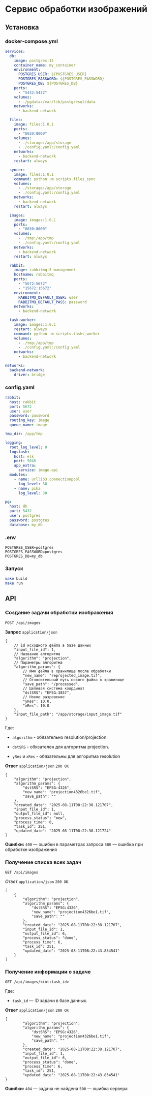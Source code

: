 # Сервис обработки изображений

## Установка

### docker-compose.yml

```yaml
services:
  db:
    image: postgres:15
    container_name: my_container
    environment:
      POSTGRES_USER: ${POSTGRES_USER}
      POSTGRES_PASSWORD: ${POSTGRES_PASSWORD}
      POSTGRES_DB: ${POSTGRES_DB}
    ports:
      - "5432:5432"
    volumes:
      - ./pgdata:/var/lib/postgresql/data
    networks:
      - backend-network

  files:
    image: files:1.0.1
    ports:
      - "8020:8000"
    volumes:
      - ./storage:/app/storage
      - ./config.yaml:/config.yaml
    networks:
      - backend-network
    restart: always

  syncer:
    image: files:1.0.1
    command: python -m scripts.files_sync
    volumes:
      - ./storage:/app/storage
      - ./config.yaml:/config.yaml
    networks:
      - backend-network
    restart: always

  images:
    image: images:1.0.1
    ports:
      - "8030:8000"
    volumes:
      - ./tmp:/app/tmp
      - ./config.yaml:/config.yaml
    networks:
      - backend-network
    restart: always

  rabbit:
    image: rabbitmq:3-management
    hostname: rabbitmq
    ports:
      - "5672:5672"
      - "15672:15672"
    environment:
      RABBITMQ_DEFAULT_USER: user
      RABBITMQ_DEFAULT_PASS: password
    networks:
      - backend-network

  task-worker:
    image: images:1.0.1
    restart: always
    command: python -m scripts.tasks_worker
    volumes:
      - ./tmp:/app/tmp
      - ./config.yaml:/config.yaml
    networks:
      - backend-network

networks:
  backend-network:
    driver: bridge
```

### config.yaml
```yaml
rabbit:
  host: rabbit
  port: 5672
  user: user
  password: password
  routing_key: image
  queue_name: image

tmp_dir: /app/tmp

logging:
  root_log_level: 0
  logstash:
    host: elk
    port: 5046
    app_extra:
      service: image-api
  modules:
    - name: urllib3.connectionpool
      log_level: 30
    - name: pika
      log_level: 30

pg:
  host: db
  port: 5432
  user: postgres
  password: postgres
  database: my_db
```

### .env
```dotenv
POSTGRES_USER=postgres
POSTGRES_PASSWORD=postgres
POSTGRES_DB=my_db
```

### Запуск
```bash
make build
make run
```

## API

### Создание задачи обработки изображения

`POST /api/images`

**Запрос** `application/json`

```json5
{
    // id исходного файла в базе данных 
    "input_file_id": 1,
    // Название алгоритма
    "algorithm": "projection",
    // Параметры алгоритма
    "algorithm_params": {
        // Имя файла в хранилище после обработки
        "new_name": "reprojected_image.tif",
        // Относительный путь нового файла в хранилище
        "save_path": "/processed",
        // Целевая система координат
        "dstSRS": "EPSG:3857",
        // Новое разрешение
        "yRes": 10.0,
        "xRes": 10.0        
    },
    "input_file_path": "/app/storage/input_image.tif"
}
```
Где:
* `algorithm` - обязательно resolution/projection

* `dstSRS` - обязателен для алгоритма projection.

* `yRes` и `xRes` - обязательны для алгоритма resolution   


**Ответ** `application/json` `200 OK`

```json5
{
    "algorithm": "projection",
    "algorithm_params": {
        "dstSRS": "EPSG:4326",
        "new_name": "projection4326be1.tif",
        "save_path": ""
    },
    "created_date": "2025-08-11T08:22:38.121707",
    "input_file_id": 1,
    "output_file_id": null,
    "process_status": "new",
    "process_time": 0,
    "task_id": 251,
    "updated_date": "2025-08-11T08:22:38.121724"
}
```
**Ошибки:**
`400` — ошибки в параметрах запроса
`500` — ошибка при обработке изображения

### Получение списка всех задач

`GET /api/images`

*Ответ* `application/json` `200 OK`

```json5
[
    {
        "algorithm": "projection",
        "algorithm_params": {
            "dstSRS": "EPSG:4326",
            "new_name": "projection4326be1.tif",
            "save_path": ""
        },
        "created_date": "2025-08-11T08:22:38.121707",
        "input_file_id": 1,
        "output_file_id": 6,
        "process_status": "done",
        "process_time": 6,
        "task_id": 251,
        "updated_date": "2025-08-11T08:22:43.834541"
    }
]
```

### Получение информации о задаче

`GET /api/images/<int:task_id>`

Где:

* `task_id` — ID задачи в базе данных.

**Ответ** `application/json` `200 OK`

```json5
{
        "algorithm": "projection",
        "algorithm_params": {
            "dstSRS": "EPSG:4326",
            "new_name": "projection4326be1.tif",
            "save_path": ""
        },
        "created_date": "2025-08-11T08:22:38.121707",
        "input_file_id": 1,
        "output_file_id": 6,
        "process_status": "done",
        "process_time": 6,
        "task_id": 251,
        "updated_date": "2025-08-11T08:22:43.834541"
}
```
**Ошибки:**
`404` — задача не найдена
`500` — ошибка сервера
